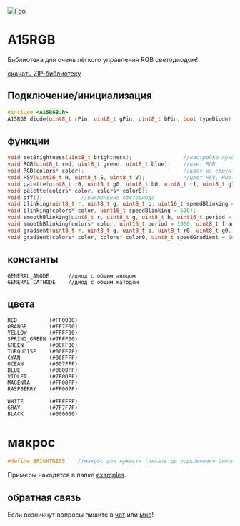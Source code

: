[![Foo](https://img.shields.io/badge/ПОДПИСАТЬСЯ-НА%20ОБНОВЛЕНИЯ-brightgreen.svg?style=social&logo=telegram&color=blue)](https://t.me/Arduino15Libs)

# A15RGB 
Библиотека для очень лёгкого управления RGB светодиодом!

[скачать ZIP-библиотеку](https://codeload.github.com/Arduino15/A15RGB/zip/refs/heads/main)

## Подключение/инициализация
```cpp
#include <A15RGB.h>                                                      // подключение
A15RGB diode(uint8_t rPin, uint8_t gPin, uint8_t bPin, bool typeDiode);  // пин R, пин G, пин B, тип диода (GENERAL_CATHODE/GENERAL_ANODE), по умолчанию стоит GENERAL_CATHODE
```
## функции
```cpp
void setBrightness(uint8_t brightness);                //настройка яркости, 0-255
void RGB(uint8_t red, uint8_t green, uint8_t blue);    //цвет RGB
void RGB(colors* color);                               //цвет из структуры
void HSV(uint16_t H, uint8_t S, uint8_t V);            //цвет HSV, Hue: 0-360; Saturation: 0-100; Value: 0-100
void palette(uint8_t r0, uint8_t g0, uint8_t b0, uint8_t r1, uint8_t g1, uint8_t b1);  //палетка (смешение оттенков, цветовая модель RGB)
void palette(colors* color, colors* color0);                                           //палетка по цветам из структуры
void off();            //выключение светодиода
void blinking(uint8_t r, uint8_t g, uint8_t b, uint16_t speedBlinking = 500);    //мигание (R, G, B, скорость)
void blinking(colors* color, uint16_t speedBlinking = 500);                      //мигание (цвет из структуры, скорость)
void smoothBlinking(uint8_t r, uint8_t g, uint8_t b, uint16_t period = 1000, uint8_t minBrightness = 30, uint8_t framerate = 200);    //плавное мигание (R, G, B, период, мин. яркость, частота обновления)
void smoothBlinking(colors* color, uint16_t period = 1000, uint8_t framerate = 200);      //плавное мигание (цвет из структуры, период, мин. яркость, частота обновления)
void gradient(uint8_t r, uint8_t g, uint8_t b, uint8_t r0, uint8_t g0, uint8_t b0, uint8_t speedGradient = 100, uint8_t step = 1);    //градиент (R1, G1, B1, R2, G2, B2, скорость, шаг)
void gradient(colors* color, colors* color0, uint8_t speedGradient = 100, uint8_t step = 1);    //градиент (цвет из структуры 1, цвет из структуры 2, скорость, шаг)
```
## константы
```
GENERAL_ANODE      //диод с общим анодом
GENERAL_CATHODE    //диод с общим катодом
```
## цвета
```
RED          (#FF0000)
ORANGE       (#FF7F00)
YELLOW       (#FFFF00)
SPRING_GREEN (#7FFF00)
GREEN        (#00FF00)
TURQUOISE    (#00FF7F)
CYAN         (#00FFFF)
OCEAN        (#007FFF)
BLUE         (#0000FF)
VIOLET       (#7F00FF)
MAGENTA      (#FF00FF)
RASPBERRY    (#FF007F)

WHITE        (#FFFFFF)
GRAY         (#7F7F7F)
BLACK        (#000000)
```
# макрос
```cpp
#define BRIGHTNESS    //макрос для яркости (писать до подключения библиотеки)
```
Примеры находятся в папке [examples](https://github.com/Arduino15/A15RGB/tree/main/examples).

## обратная связь
Если возникнут вопросы пишите в [чат](https://t.me/Arduino15Chat) или [мне](mailto:ardbazin@gmail.com)!

